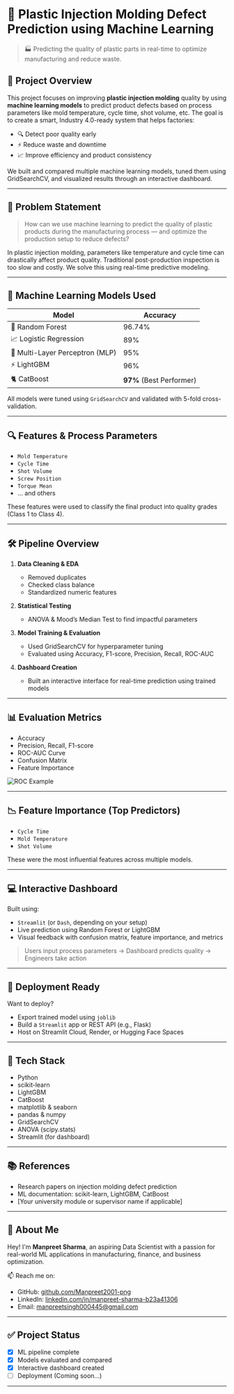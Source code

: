 # 🔧 Plastic Injection Molding Defect Prediction using Machine Learning

> 🏭 Predicting the quality of plastic parts in real-time to optimize manufacturing and reduce waste.

## 📌 Project Overview

This project focuses on improving **plastic injection molding** quality by using **machine learning models** to predict product defects based on process parameters like mold temperature, cycle time, shot volume, etc. The goal is to create a smart, Industry 4.0-ready system that helps factories:

- 🔍 Detect poor quality early
- ⚡ Reduce waste and downtime
- 📈 Improve efficiency and product consistency

We built and compared multiple machine learning models, tuned them using GridSearchCV, and visualized results through an interactive dashboard.

---

## 🧠 Problem Statement

> How can we use machine learning to predict the quality of plastic products during the manufacturing process — and optimize the production setup to reduce defects?

In plastic injection molding, parameters like temperature and cycle time can drastically affect product quality. Traditional post-production inspection is too slow and costly. We solve this using real-time predictive modeling.

---

## 🧪 Machine Learning Models Used

| Model | Accuracy |
|-------|----------|
| 🌲 Random Forest | 96.74% |
| 📈 Logistic Regression | 89% |
| 🧠 Multi-Layer Perceptron (MLP) | 95% |
| ⚡ LightGBM | 96% |
| 🐈 CatBoost | **97%** (Best Performer) |

All models were tuned using `GridSearchCV` and validated with 5-fold cross-validation.

---

## 🔍 Features & Process Parameters

- `Mold Temperature`
- `Cycle Time`
- `Shot Volume`
- `Screw Position`
- `Torque Mean`
- ... and others

These features were used to classify the final product into quality grades (Class 1 to Class 4).

---

## 🛠️ Pipeline Overview

1. **Data Cleaning & EDA**
   - Removed duplicates
   - Checked class balance
   - Standardized numeric features

2. **Statistical Testing**
   - ANOVA & Mood’s Median Test to find impactful parameters

3. **Model Training & Evaluation**
   - Used GridSearchCV for hyperparameter tuning
   - Evaluated using Accuracy, F1-score, Precision, Recall, ROC-AUC

4. **Dashboard Creation**
   - Built an interactive interface for real-time prediction using trained models

---

## 📊 Evaluation Metrics

- Accuracy
- Precision, Recall, F1-score
- ROC-AUC Curve
- Confusion Matrix
- Feature Importance

![ROC Example](link-to-your-roc-curve.png) <!-- Add image links if hosted -->

---

## 📉 Feature Importance (Top Predictors)

- `Cycle Time`
- `Mold Temperature`
- `Shot Volume`

These were the most influential features across multiple models.

---

## 💻 Interactive Dashboard

Built using:
- `Streamlit` (or `Dash`, depending on your setup)
- Live prediction using Random Forest or LightGBM
- Visual feedback with confusion matrix, feature importance, and metrics

> Users input process parameters → Dashboard predicts quality → Engineers take action

---

## 🚀 Deployment Ready

Want to deploy?
- Export trained model using `joblib`
- Build a `Streamlit` app or REST API (e.g., Flask)
- Host on Streamlit Cloud, Render, or Hugging Face Spaces

---

## 🧰 Tech Stack

- Python
- scikit-learn
- LightGBM
- CatBoost
- matplotlib & seaborn
- pandas & numpy
- GridSearchCV
- ANOVA (scipy.stats)
- Streamlit (for dashboard)

---

## 📚 References

- Research papers on injection molding defect prediction
- ML documentation: scikit-learn, LightGBM, CatBoost
- [Your university module or supervisor name if applicable]

---

## 🙋 About Me

Hey! I'm **Manpreet Sharma**, an aspiring Data Scientist with a passion for real-world ML applications in manufacturing, finance, and business optimization.

📫 Reach me on:  
- GitHub: [github.com/Manpreet2001-png](https://github.com/Manpreet2001-png)  
- LinkedIn: [linkedin.com/in/manpreet-sharma-b23a41306](https://www.linkedin.com/in/manpreet-sharma-b23a41306)  
- Email: manpreetsingh000445@gmail.com

---

## ✅ Project Status

- [x] ML pipeline complete
- [x] Models evaluated and compared
- [x] Interactive dashboard created
- [ ] Deployment (Coming soon...)

---

